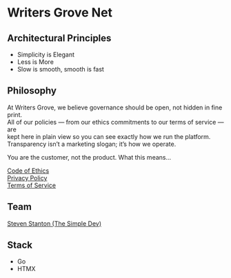 # Writers Grove Net

## Architectural Principles

- Simplicity is Elegant
- Less is More
- Slow is smooth, smooth is fast

## Philosophy

At Writers Grove, we believe governance should be open, not hidden in fine print.  
All of our policies — from our ethics commitments to our terms of service — are  
kept here in plain view so you can see exactly how we run the platform.  
Transparency isn’t a marketing slogan; it’s how we operate.

You are the customer, not the product. What this means…

[Code of Ethics](codeOfEthics.md)  
[Privacy Policy](privacy.md)  
[Terms of Service](tos.md)

## Team

[Steven Stanton (The Simple Dev)](https://thesimpledev.com)

## Stack

- Go
- HTMX
